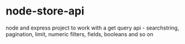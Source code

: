 # node-store-api

node and express project to work with a get query api - searchstring, pagination, limit, numeric filters, fields, booleans and so on

